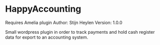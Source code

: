# HappyAccounting
Requires Amelia plugin
Author: Stijn Heylen
Version: 1.0.0

Small wordpress plugin in order to track payments and hold cash register data for export to an accounting system.
